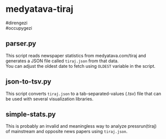 medyatava-tiraj
===============

\#direngezi  
\#occupygezi

parser.py
----------

This script reads newspaper statistics from medyatava.com/tiraj and generates a JSON file called `tiraj.json` from that data.  
You can adjust the oldest date to fetch using `OLDEST` variable in the script.

json-to-tsv.py
--------------

This script converts `tiraj.json` to a tab-separated-values (.tsv) file that can be used with several visualization libraries.

simple-stats.py
---------------

This is probably an invalid and meaningless way to analyze pressrun(tiraj) of mainstream and opposite news papers using `tiraj.json`.
